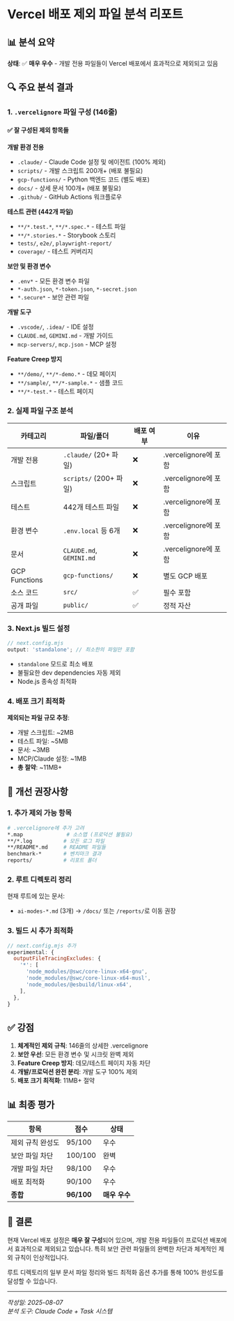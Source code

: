 # Vercel 배포 제외 파일 분석 리포트

## 📊 분석 요약

**상태**: ✅ **매우 우수** - 개발 전용 파일들이 Vercel 배포에서 효과적으로 제외되고 있음

## 🔍 주요 분석 결과

### 1. `.vercelignore` 파일 구성 (146줄)

#### ✅ 잘 구성된 제외 항목들

**개발 환경 전용**

- `.claude/` - Claude Code 설정 및 에이전트 (100% 제외)
- `scripts/` - 개발 스크립트 200개+ (배포 불필요)
- `gcp-functions/` - Python 백엔드 코드 (별도 배포)
- `docs/` - 상세 문서 100개+ (배포 불필요)
- `.github/` - GitHub Actions 워크플로우

**테스트 관련 (442개 파일)**

- `**/*.test.*`, `**/*.spec.*` - 테스트 파일
- `**/*.stories.*` - Storybook 스토리
- `tests/`, `e2e/`, `playwright-report/`
- `coverage/` - 테스트 커버리지

**보안 및 환경 변수**

- `.env*` - 모든 환경 변수 파일
- `*-auth.json`, `*-token.json`, `*-secret.json`
- `*.secure*` - 보안 관련 파일

**개발 도구**

- `.vscode/`, `.idea/` - IDE 설정
- `CLAUDE.md`, `GEMINI.md` - 개발 가이드
- `mcp-servers/`, `mcp.json` - MCP 설정

**Feature Creep 방지**

- `**/demo/`, `**/*-demo.*` - 데모 페이지
- `**/sample/`, `**/*-sample.*` - 샘플 코드
- `**/*-test.*` - 테스트 페이지

### 2. 실제 파일 구조 분석

| 카테고리      | 파일/폴더                | 배포 여부 | 이유                 |
| ------------- | ------------------------ | --------- | -------------------- |
| 개발 전용     | `.claude/` (20+ 파일)    | ❌        | .vercelignore에 포함 |
| 스크립트      | `scripts/` (200+ 파일)   | ❌        | .vercelignore에 포함 |
| 테스트        | 442개 테스트 파일        | ❌        | .vercelignore에 포함 |
| 환경 변수     | `.env.local` 등 6개      | ❌        | .vercelignore에 포함 |
| 문서          | `CLAUDE.md`, `GEMINI.md` | ❌        | .vercelignore에 포함 |
| GCP Functions | `gcp-functions/`         | ❌        | 별도 GCP 배포        |
| 소스 코드     | `src/`                   | ✅        | 필수 포함            |
| 공개 파일     | `public/`                | ✅        | 정적 자산            |

### 3. Next.js 빌드 설정

```javascript
// next.config.mjs
output: 'standalone'; // 최소한의 파일만 포함
```

- `standalone` 모드로 최소 배포
- 불필요한 dev dependencies 자동 제외
- Node.js 종속성 최적화

### 4. 배포 크기 최적화

**제외되는 파일 규모 추정**:

- 개발 스크립트: ~2MB
- 테스트 파일: ~5MB
- 문서: ~3MB
- MCP/Claude 설정: ~1MB
- **총 절약**: ~11MB+

## 🎯 개선 권장사항

### 1. 추가 제외 가능 항목

```bash
# .vercelignore에 추가 고려
*.map              # 소스맵 (프로덕션 불필요)
**/*.log          # 모든 로그 파일
**/README*.md     # README 파일들
benchmark-*       # 벤치마크 결과
reports/          # 리포트 폴더
```

### 2. 루트 디렉토리 정리

현재 루트에 있는 문서:

- `ai-modes-*.md` (3개) → `/docs/` 또는 `/reports/`로 이동 권장

### 3. 빌드 시 추가 최적화

```javascript
// next.config.mjs 추가
experimental: {
  outputFileTracingExcludes: {
    '*': [
      'node_modules/@swc/core-linux-x64-gnu',
      'node_modules/@swc/core-linux-x64-musl',
      'node_modules/@esbuild/linux-x64',
    ],
  },
}
```

## ✅ 강점

1. **체계적인 제외 규칙**: 146줄의 상세한 .vercelignore
2. **보안 우선**: 모든 환경 변수 및 시크릿 완벽 제외
3. **Feature Creep 방지**: 데모/테스트 페이지 자동 차단
4. **개발/프로덕션 완전 분리**: 개발 도구 100% 제외
5. **배포 크기 최적화**: 11MB+ 절약

## 📊 최종 평가

| 항목             | 점수       | 상태          |
| ---------------- | ---------- | ------------- |
| 제외 규칙 완성도 | 95/100     | 우수          |
| 보안 파일 차단   | 100/100    | 완벽          |
| 개발 파일 차단   | 98/100     | 우수          |
| 배포 최적화      | 90/100     | 우수          |
| **종합**         | **96/100** | **매우 우수** |

## 🔄 결론

현재 Vercel 배포 설정은 **매우 잘 구성**되어 있으며, 개발 전용 파일들이 프로덕션 배포에서 효과적으로 제외되고 있습니다. 특히 보안 관련 파일들의 완벽한 차단과 체계적인 제외 규칙이 인상적입니다.

루트 디렉토리의 일부 문서 파일 정리와 빌드 최적화 옵션 추가를 통해 100% 완성도를 달성할 수 있습니다.

---

_작성일: 2025-08-07_  
_분석 도구: Claude Code + Task 시스템_
